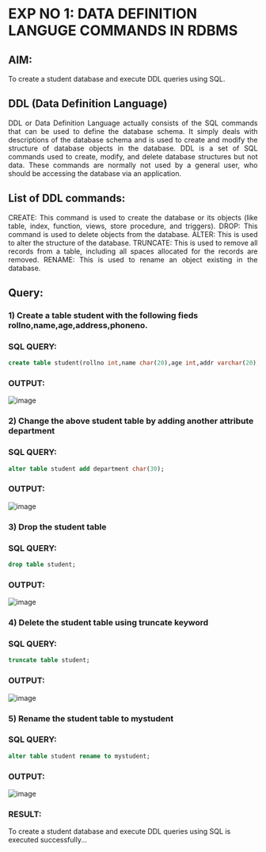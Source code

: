 # EXP NO 1: DATA DEFINITION LANGUGE COMMANDS IN RDBMS

## AIM:
To create a student database and execute DDL queries using SQL.


## DDL (Data Definition Language)
<div align="justify">
DDL or Data Definition Language actually consists of the SQL commands that can be used to define the database schema. It simply deals with descriptions of the database schema and is used to create and modify the structure of database objects in the database. DDL is a set of SQL commands used to create, modify, and delete database structures but not data. These commands are normally not used by a general user, who should be accessing the database via an application.
</div>
 
## List of DDL commands: 
<div align="justify">
CREATE: This command is used to create the database or its objects (like table, index, function, views, store procedure, and triggers).
DROP: This command is used to delete objects from the database.
ALTER: This is used to alter the structure of the database.
TRUNCATE: This is used to remove all records from a table, including all spaces allocated for the records are removed.
RENAME: This is used to rename an object existing in the database.
</div>

## Query:
### 1) Create a table student with the following fieds rollno,name,age,address,phoneno.

### SQL QUERY: 
```sql
create table student(rollno int,name char(20),age int,addr varchar(20),phoneno int);
```

### OUTPUT:


![image](https://github.com/dineshgl/G2_DBMS/assets/113975318/173b4769-f935-460b-9323-5562528fae49)


### 2) Change the above student table by adding another attribute department

### SQL QUERY: 
```sql
alter table student add department char(30);
```
### OUTPUT:


![image](https://github.com/dineshgl/G2_DBMS/assets/113975318/d4c05cc8-b206-465d-910c-0a3bc973c02b)



### 3) Drop the student table
 
### SQL QUERY: 
```sql
drop table student;
```



### OUTPUT:


![image](https://github.com/dineshgl/G2_DBMS/assets/113975318/243ce00f-590b-4911-bcb8-b504c37a29bd)



### 4) Delete the student table using truncate keyword

### SQL QUERY: 
```sql
truncate table student;
```

### OUTPUT:


![image](https://github.com/dineshgl/G2_DBMS/assets/113975318/7751dab2-52d2-4f01-a856-648b2bf75f3c)




### 5) Rename the student table to mystudent

### SQL QUERY: 
```sql
alter table student rename to mystudent;
```

### OUTPUT:


![image](https://github.com/dineshgl/G2_DBMS/assets/113975318/62867aa1-0fcf-4d32-b5cd-31ad0020f23d)

### RESULT:
To create a student database and execute DDL queries using SQL is executed successfully...
